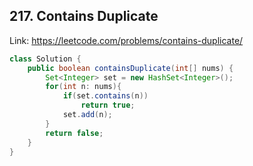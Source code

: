 ## 217. Contains Duplicate
Link: https://leetcode.com/problems/contains-duplicate/

```java
class Solution {
    public boolean containsDuplicate(int[] nums) {
        Set<Integer> set = new HashSet<Integer>();
        for(int n: nums){
            if(set.contains(n))
                return true;
            set.add(n);
        }
        return false;
    }
}

```